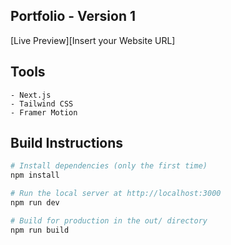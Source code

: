 ## Portfolio - Version 1

[Live Preview][Insert your Website URL]

## Tools
    - Next.js
    - Tailwind CSS
    - Framer Motion

## Build Instructions
```bash
# Install dependencies (only the first time)
npm install

# Run the local server at http://localhost:3000
npm run dev

# Build for production in the out/ directory
npm run build
```

